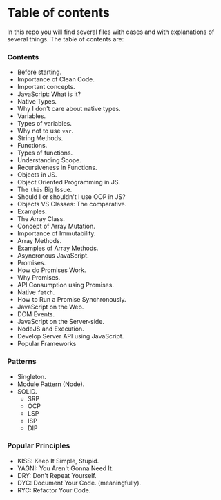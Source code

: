 # Table of contents

In this repo you will find several files with cases and with explanations of several things.
The table of contents are:

### Contents

  -  Before starting.
  -  Importance of Clean Code.
  -  Important concepts.
  -  JavaScript: What is it?
  -  Native Types.
  -  Why I don't care about native types.
  -  Variables.
  -  Types of variables.
  -  Why not to use `var`.
  -  String Methods.
  -  Functions.
  -  Types of functions.
  -  Understanding Scope.
  -  Recursiveness in Functions.
  -  Objects in JS.
  -  Object Oriented Programming in JS.
  -  The ```this``` Big Issue.
  -  Should I or shouldn't I use OOP in JS?
  -  Objects VS Classes: The comparative.
  -  Examples.
  -  The Array Class.
  -  Concept of Array Mutation.
  -  Importance of Immutability.
  -  Array Methods.
  -  Examples of Array Methods.
  -  Asyncronous JavaScript.
  -  Promises.
  -  How do Promises Work.
  -  Why Promises.
  -  API Consumption using Promises.
  -  Native `fetch`.
  -  How to Run a Promise Synchronously.  
  -  JavaScript on the Web.
  -  DOM Events.
  -  JavaScript on the Server-side.
  -  NodeJS and Execution.
  -  Develop Server API using JavaScript.
  -  Popular Frameworks


### Patterns
  -  Singleton.
  -  Module Pattern (Node).
  -  SOLID.
      - SRP
      - OCP
      - LSP
      - ISP
      - DIP

### Popular Principles
  - KISS: Keep It Simple, Stupid.
  - YAGNI: You Aren't Gonna Need It.
  - DRY: Don't Repeat Yourself.
  - DYC: Document Your Code. (meaningfully).
  - RYC: Refactor Your Code.
